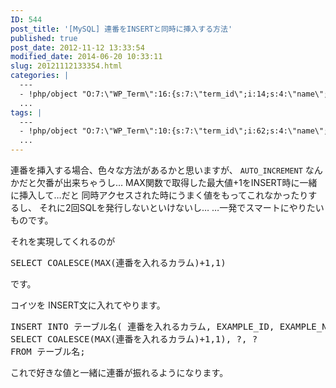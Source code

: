 ```yaml
---
ID: 544
post_title: '[MySQL] 連番をINSERTと同時に挿入する方法'
published: true
post_date: 2012-11-12 13:33:54
modified_date: 2014-06-20 10:33:11
slug: 20121112133354.html
categories: |
  ---
  - !php/object "O:7:\"WP_Term\":16:{s:7:\"term_id\";i:14;s:4:\"name\";s:15:\"\u30D7\u30ED\u30B0\u30E9\u30E0\";s:4:\"slug\";s:7:\"program\";s:10:\"term_group\";i:0;s:16:\"term_taxonomy_id\";i:14;s:8:\"taxonomy\";s:8:\"category\";s:11:\"description\";s:0:\"\";s:6:\"parent\";i:0;s:5:\"count\";i:121;s:6:\"filter\";s:3:\"raw\";s:6:\"cat_ID\";i:14;s:14:\"category_count\";i:121;s:20:\"category_description\";s:0:\"\";s:8:\"cat_name\";s:15:\"\u30D7\u30ED\u30B0\u30E9\u30E0\";s:17:\"category_nicename\";s:7:\"program\";s:15:\"category_parent\";i:0;}"
  ...
tags: |
  ---
  - !php/object "O:7:\"WP_Term\":10:{s:7:\"term_id\";i:62;s:4:\"name\";s:5:\"MySQL\";s:4:\"slug\";s:5:\"mysql\";s:10:\"term_group\";i:0;s:16:\"term_taxonomy_id\";i:63;s:8:\"taxonomy\";s:8:\"post_tag\";s:11:\"description\";s:0:\"\";s:6:\"parent\";i:0;s:5:\"count\";i:19;s:6:\"filter\";s:3:\"raw\";}"
  ...
---
```

連番を挿入する場合、色々な方法があるかと思いますが、
<code>AUTO_INCREMENT</code> なんかだと欠番が出来ちゃうし…
MAX関数で取得した最大値+1をINSERT時に一緒に挿入して…だと
同時アクセスされた時にうまく値をもってこれなかったりするし、
それに2回SQLを発行しないといけないし…
…一発でスマートにやりたいものです。
<!--more-->
それを実現してくれるのが
<pre class="prettyprint">SELECT COALESCE(MAX(連番を入れるカラム)+1,1)</pre>
です。

コイツを INSERT文に入れてやります。
<pre class="prettyprint linenums lang-sql">INSERT INTO テーブル名( 連番を入れるカラム, EXAMPLE_ID, EXAMPLE_NAME )
SELECT COALESCE(MAX(連番を入れるカラム)+1,1), ?, ? 
FROM テーブル名;</pre>

これで好きな値と一緒に連番が振れるようになります。